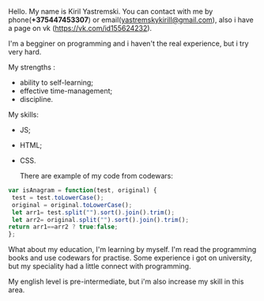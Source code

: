 Hello. My name is Kiril Yastremski. You can contact with me by phone(**+375447453307**) or email(yastremskykirill@gmail.com), also i have a page on vk (https://vk.com/id155624232).

  
I'm a begginer on programming and i haven't the real experience, but i try very hard.

  
My strengths :
* ability to self-learning;
* effective time-management;
* discipline.

My skills:
* JS;
* HTML;
* CSS.

   There are example of my code from codewars:
 ```JavaScript
var isAnagram = function(test, original) {
  test = test.toLowerCase();
  original = original.toLowerCase();
  let arr1= test.split("").sort().join().trim();
  let arr2= original.split("").sort().join().trim();
return arr1==arr2 ? true:false;
};
```

   What about my education, I'm learning by myself. I'm read the programming books and use codewars for practise. Some experience i got on university, but my speciality had a little connect with programming.
  
   My english level is pre-intermediate, but i'm also increase my skill in this area.

